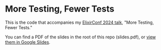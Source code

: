 # More Testing, Fewer Tests

This is the code that accompanies my [ElixirConf 2024 talk](https://2024.elixirconf.com),
"More Testing, Fewer Tests."

You can find a PDF of the slides in the root of this repo (slides.pdf), or [view them in Google Slides](https://docs.google.com/presentation/d/1TyV-0bh2949wU1plYqD-7dgJie6iDI41mCyenDNad4k/edit?usp=sharing).
